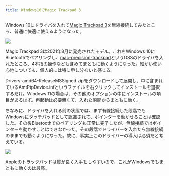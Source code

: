 ```yaml
---
title: Windows10でMagic Trackpad 3
---
```

Windows 10にドライバを入れて[Magic Trackpad 3](https://www.amazon.co.jp/dp/B09BTT6FJ9)を無線接続してみたところ、普通に快適に使えるようになった。

![](https://lh3.googleusercontent.com/docs/ADP-6oHu-I8VtGgcgeJeU7PS83N6S5Y_Q7mWxkKPGDzTR_BHVVUBG3xl-jspAPdMz5xpdMhbHdZ1SLU1Sf-5EyKvH2iALOysficU1wHkwWPvKIMVcEu3gauCFFSMC4X4YJBrs8jDD6gfVj60cM2_bU64iYAGD0CZrz2TVMLywQCiLvIkLy6akwNKEl4i7LwOylF1Ck7riTv6VRI7Zbszrlz3QVePYZY8wOUOgwVxKlXWky0DagqPqIIZekkNIAHrHqxCp2nZ9u09CZSHg1ulQLIwlu_oXzVOdFVDWP7UE_5ASO0rvTT8PK3YlyUOAlHPEagBYjUO2rZh5dO-6-OIV81Y1wtHVWCF1nzmo5zp2Q-h-_7vW88Dm-2TaTQoOdkhltQXtXg98GR5OPf3MDfcoDVuMXyg-SZxBS8AImKV7QSe6-Le4f8OnOu4i7sUVOct-JFiDWZulpRGsngm7-XrSfuLf0AU4lbFczabBOUjHUgcsfUoAKCzzb5b054OC8MKk5TbCrqHORVZ6XxhRa0uzjmKXmr2s8rm40jSLYWovksXqmjBuJQ5MPnFfFOJbZwBXsBw3zPR3-NJDJoyE-JMB2HTCSBFcGrunSXBkxNq1vCZ5IVpDwaqa63nXPGkhBmRe30gYdUJrLskrrwJ9Xyaty8qh3CsRjMqZ9BIgjshBHBMW6kORJzkmRNu0ChNbGVvdzIVmdZln1whpoNGBdAwHqpjONlZbcHsC9pszrRsSbtABpvmc9BePFA4A61y9fBVaGMu3dkiPEs-UVlIbHGNKfwgBW7o4P2Pu4wn_E5ijXZms8wKAptxPL_vvMl2NFpP3We-10EwuqEcvNFfczV-1LODO3MM_TgsVsovEnR5rXgl8FCTsYUQ0e8Jes0K8fE-qGCs53cqS4hcR9HzOrQqSxIasvcE5jVeZpZOhUHw5VXWaHQ5Y7SeEYXRqVFnVRmcS1kUX7WwDl44LOpj__zhkIEhV1Q7pfchNS_rNnH6yqk--qRm1ooOqfdrVYr9RcbLgVAvdaeB8KvRKc_RhOfItnH9TDuIQ4vMvkT8iu6LOhlhkyOOJ-IgOaTg_F61sYOoXcxMwtfSZjh57PbaCmojSVMsFCgsPwM_glZ9xg8CtgpU2iIRKvPTXLSmhO3TWNoAB5MmY4AD509tPKUbMNT5a_h_aEv8dGJv06WQDCZ9Lh3ykrVxynQcW0b3PipI81ijPKEN4iyanH3W3Eq9AFQ7GgjIWvR54K4k7kLffSoqk1dHyssI-h7daw)

Magic Trackpad 3は2021年8月に発売されたモデル。これをWindows 10にBluetoothでペアリングし、[mac-precision-trackpad](https://github.com/imbushuo/mac-precision-touchpad)というOSSのドライバを入れたところ、4本指の操作なども含めてまともに動くようになった。細かい使い心地についても、個人的には特に申し分ないと感じる。

Drivers-amd64-ReleaseMSSigned.zipをダウンロードして展開し、中に含まれているAmtPtpDevice.infというファイルを右クリックしてインストールを選択するだけ。Windows 11の場合は、その他のオプションの中にインストールの項目があるはず。再起動は必要無くて、入れた瞬間からまともに動く。

ちなみに、ドライバを入れる前の状態では、まず有線接続した段階でもWindowsにタッチパッドとして認識されて、ポインターを動かせることは確認した。その後Bluetoothでのペアリングも正常に完了したが、無線接続ではポインターを動かすことはできなかった。その段階でドライバーを入れたら無線接続のままでも動くようになった。故に、事実上このドライバーの導入は必須だと考えている。

![](https://lh3.googleusercontent.com/docs/ADP-6oEpVDgIVMX4GgeEIaawcwjTh9GeFFZsrmxpvQNCaNqn9pfuzGmTVtU_6u6Blbk0B8Tp475-1WfboSVa49hjELAcJSI9tFEAhyow4k_uZLcLxRX8EBUv2HhGegQaYXO3Ylis9JUuAIn96alm0sF6_f7NqGX5fRgwC50Vfb0iGeD72hZr0phzlWX56RDI8xUJrTGSWVR983l0ObGRqWAIyz6Sc0FyuZaMM1KMCC9LXf4vgWwfm5GtIRQdpq9R-wo0hK7S2S-XdI5HsZsqVNdJgwJSa3dNma8PN1eCz1ShpLRrw4MytT2um4bL6ufxKzQrzKytbb6w6TdBItgmr0sm_uM78BV6FAMRMzHmQVjp-JRoMZfxF9-wq1B3nU91Sk06X0bI_uoXXK9FO3X5gL0FLZS9bZ74-2ByvVtz_3ZQtFbUt8yMLsXxo1k7k-XBatg1vHRXY1bsSbiAszpN7MBRCbbcqwbFBrgw90Lrv45bNVQdKtwx36yABnp7LIL6I3E9bb44mzcJ6-qw9saIJ_3Ig01zrVikMsvQ3JKb3C4H7KJ45E_sXlxgXGcaXelIxvq4cP6hRHuj89OWkv4YkyH-tIm8z63vzsI-LO-NDZOma9lV2GXTdk2PRRZ58o2Pw_sl2lbKgpuGdwv5LARRvEfWUI-GnxT4ZXPzFZ0br4fw0BglmsbMXJK-dB7arnyVG3x18TpfiARzBnHTQFtndgRLSxlSJFyF2CQX0ufJUEFJGA6iTy9saYos0i_VyjdYuNnXGFnuHAtWiBqk6n48vkAPkAIytlppIYt1yBZlhWrpec_HPilvRtTRDoDdlZB0EGTHeRWadJrhbsLMtCsaeVbrVSD4dKMrSJWND1o63os9Sd-r1aHbTvKGGb-Rcs_2V-FqdkDMpNS5TgcPnA9a1ToblXmtDFSsRVte_vgpirxednkfhBq7gKwIoQWMbuOxB44nfGDYbAHIjnE9f3dfmyqMK5Zy4OLRsEA9XcP5F4eNyut-HpOPwu3K3u0cstMZrxs-GMPfe-PyGI7uN4Iz_V8g8Qb4jSvdQHponfrP4jAu1AizCL-M4eZLn5Ab1-jaXgKLj-KZSyIluYLcNXAtovCsjXHzCAxmKldhzdtXWt69ZWerLwDAgOuXPHSDMY2a74RmkMhP5PgRaSgV_SkHx5rW3FAMbNQBTIGo9ktVWM1ubG8RQYIhmgnZYdCgs6zC6SmnKpMrANevG3s0nQn8hJ_n3nFK2CsjtpANBavI1VTDi2DMA2rxQA)

Appleのトラックパッドは質が良く入手もしやすいので、これがWindowsでもまともに動くのは最高。
